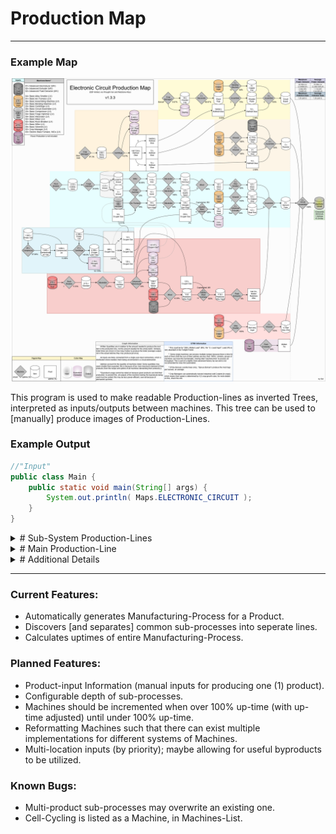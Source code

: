 # Production Map

---

### Example Map
![Example Map](./readme_images/ElectronicCircuit_MidMV_1.3.3.png "Electronic Circuit, EBF-limited, via Wrought-Iron and Redstone-Alloy")

This program is used to make readable Production-lines as inverted Trees, interpreted as inputs/outputs between machines. This tree can be used to \[manually\] produce images of Production-Lines.

### Example Output

```java
//"Input"
public class Main {
    public static void main(String[] args) {
        System.out.println( Maps.ELECTRONIC_CIRCUIT );
    }
}
```

<details>
  <summary># Sub-System Production-Lines</summary>
    <pre style="font-family: monospace; line-height: 0.5rem; margin: 0;">
    1.0 Manual = 1.0 Coal_dust [Manual]<br><br>
    1.0 Manual = 1.0 Redstone_dust [Manual]<br><br>
    1.0 Sticky_resin = 3.0 Raw_rubber_dust + 0.1 Plant_ball + 0.6944 Refined_glue [Basic-Centrifuge]@4.37%<br>
    └ 1.0 Nothing = 1.0 Sticky_resin [Crop-Manager-Lv]@87.3%<br><br>
    1.0 Copper_ingot = 2.0 1x_copper_wire [Basic-Wiremill, 1]@300.0%<br>
    └ 1.0 Manual = 1.0 Copper_ingot [Manual]<br><br>
    1.0 Cobblestone = 1.0 Gravel [Basic-Forge-Hammer]@20.64%<br>
    └ 1.0 Nothing = 1.0 Cobblestone [Basic-Rock-Breaker]@33.03%<br><br>
    1.0 Oxygen_cell = 1.0 Empty_cell + 1.0 Oxygen [Low-Voltage-Fluid-Tank]@2.61%<br>
    └ 1.0 Empty_cell + 10.0 Air = 1.0 Oxygen_cell + 3.9 Nitrogen [Basic-Centrifuge]@2089.6%<br>
        ╞ 1.0 Compressed_air = 1.0 Empty_cell [Cycling]@26.12%<br>
        ╘ 1.0 Compressed_air = 1.0 Empty_cell + 2.0 Air [Low-Voltage-Fluid-Tank]@13.06%<br>
            ╙ 1.0 Empty_cell = 1.0 Compressed_air [Basic-Compressor]@1959.0%<br>
                ╚ 1.0 Compressed_air = 1.0 Empty_cell [Cycling]@130.6%
    </pre>
</details>
<details>
  <summary># Main Production-Line</summary>
    <pre style="font-family: monospace; line-height: 0.5rem; margin: 0;">
    1.0 Circuit_board + 2.0 Resistor + 2.0 1x_red_alloy_wire + 2.0 Vacuum_tube + 2.0 Molten_lead = 1.0 Electric_circuit [Basic-Circuit-Assembler]@400.0%<br>
    ├ 8.0 Wood_plank + 32.0 Copper_foil + 4.0 Refined_glue = 8.0 Circuit_board [Basic-Assembling-Machine, 6]@400.0%<br>
    │	╞ 64.0 Wood_pulp + 1.0 Refined_glue = 64.0 Wood_plank [Basic-Assembling-Machine, 2]@75.0%<br>
    │	│	╟ 1.0 Any_log = 6.0 Wood_pulp [Basic-Macerator]@133.33%<br>
    │	│	║	╚ 1.0 Nothing = 1.0 Any_log [Crop-Manager-Lv]@6.67%<br>
    │	│	╙ 1.0 Sticky_resin = 3.0 Raw_rubber_dust + 0.1 Plant_ball + 0.6944 Refined_glue [Consolidated-Branch]@0.05%<br>
    │	╞ 1.0 Copper_ingot = 4.0 Copper_foil [Basic-Bending-Machine, 10]@252.0%<br>
    │	│	╙ 1.0 Manual = 1.0 Copper_ingot [Manual]<br>
    │	╘ 1.0 Sticky_resin = 3.0 Raw_rubber_dust + 0.1 Plant_ball + 0.6944 Refined_glue [Consolidated-Branch]@1.44%<br>
    ├ 1.0 Coal_dust + 4.0 Fine_copper_wire + 4.0 1x_copper_wire + 2.0 Refined_glue = 4.0 Resistor [Basic-Circuit-Assembler, 3]@320.0%<br>
    │	╞ 1.0 Manual = 1.0 Coal_dust [Consolidated-Branch]<br>
    │	╞ 1.0 Copper_ingot = 4.0 Fine_copper_wire [Basic-Wiremill, 3]@100.0%<br>
    │	│	╙ 1.0 Manual = 1.0 Copper_ingot [Manual]<br>
    │	╞ 1.0 Copper_ingot = 2.0 1x_copper_wire [Consolidated-Branch, 1]@200.0%<br>
    │	╘ 1.0 Sticky_resin = 3.0 Raw_rubber_dust + 0.1 Plant_ball + 0.6944 Refined_glue [Consolidated-Branch]@2.88%<br>
    ├ 1.0 Red_alloy_ingot = 2.0 1x_red_alloy_wire [Basic-Wiremill, 1]@200.0%<br>
    │	╘ 1.0 Copper_ingot + 4.0 Redstone_dust = 1.0 Red_alloy_ingot [Basic-Alloy-Smelter]@100.0%<br>
    │	 	╟ 1.0 Manual = 1.0 Copper_ingot [Manual]<br>
    │	 	╙ 1.0 Manual = 1.0 Redstone_dust [Consolidated-Branch]<br>
    ├ 4.0 Glass_tube + 4.0 1x_copper_wire + 4.0 Steel_rod + 0.5 Molten_redstone_alloy = 8.0 Vacuum_tube [Basic-Assembling-Machine, 5]@80.0%<br>
    │	╞ 1.0 Glass_dust = 1.0 Glass_tube [Basic-Alloy-Smelter, Ball]@240.0%<br>
    │	│	╙ 1.0 Flint_dust + 16.0 Quartz_sand = 16.0 Glass_dust [Basic-Mixer, 4]@100.0%<br>
    │	│	 	╠ 2.0 Flint = 1.0 Flint_dust [Basic-Macerator]@25.0%<br>
    │	│	 	║	└ 1.0 Gravel = 3.88 Flint [Basic-Sifter]@38.66%<br>
    │	│	 	║	 	╘ 1.0 Cobblestone = 1.0 Gravel [Consolidated-Branch]@0.64%<br>
    │	│	 	╚ 1.0 Sand = 1.0 Quartz_sand [Basic-Macerator]@400.0%<br>
    │	│	 	 	└ 1.0 Gravel = 1.0 Sand [Basic-Forge-Hammer]@20.0%<br>
    │	│	 	 	 	╘ 1.0 Cobblestone = 1.0 Gravel [Consolidated-Branch]@20.0%<br>
    │	╞ 1.0 Copper_ingot = 2.0 1x_copper_wire [Consolidated-Branch, 1]@100.0%<br>
    │	╞ 1.0 Steel_ingot = 2.0 Steel_rod [Advanced-Extruder, Rod]@112.0%<br>
    │	│	╙ 1.0 Wrought_iron_dust + 1.0 Oxygen = 1.0 Steel_ingot + 0.1111 Ashes [Electric-Blast-Furnace-Lv-Nicu, 11]@100.0%<br>
    │	│	 	╠ 1.0 Wrought_iron_ingot = 1.0 Wrought_iron_dust [Basic-Macerator, 11]@56.0%<br>
    │	│	 	║	└ 1.0 Iron_dust + 0.056 Oxygen = 1.0 Wrought_iron_ingot [Basic-Arc-Furnace]@56.0%<br>
    │	│	 	║	 	╞ 1.0 Manual = 1.0 Iron_dust [Manual]<br>
    │	│	 	║	 	╘ 1.0 Oxygen_cell = 1.0 Empty_cell + 1.0 Oxygen [Consolidated-Branch]@0.11%<br>
    │	│	 	╚ 1.0 Oxygen_cell = 1.0 Empty_cell + 1.0 Oxygen [Consolidated-Branch]@2.0%<br>
    │	╘ 1.0 Redstone_alloy_ingot = 1.0 Molten_redstone_alloy [Advanced-Fluid-Extractor]@6.0%<br>
    │	 	╙ 1.0 Redstone_alloy_dust + 1.0 Oxygen = 1.0 Redstone_alloy_ingot [Electric-Blast-Furnace-Lv-Nicu, 11]@200.0%<br>
    │	 	 	╠ 1.0 Redstone_dust + 1.0 Raw_silicon_dust + 1.0 Coal_dust = 3.0 Redstone_alloy_dust [Basic-Mixer, 22]@8.33%<br>
    │	 	 	║	├ 1.0 Manual = 1.0 Redstone_dust [Consolidated-Branch]<br>
    │	 	 	║	├ 12.0 Obsidian_dust = 1.0 Magnesium_dust + 1.0 Iron_dust + 2.0 Raw_silicon_dust + 8.0 Oxygen [Advanced-Electrolyzer]@10.0%<br>
    │	 	 	║	│	╘ 1.0 Obsidian = 12.0 Obsidian_dust [Basic-Macerator]@8.25%<br>
    │	 	 	║	│	 	╙ 1.0 Redstone_dust = 1.0 Obsidian [Basic-Rock-Breaker, 1]@5.33%<br>
    │	 	 	║	│	 	 	╚ 1.0 Manual = 1.0 Redstone_dust [Consolidated-Branch]<br>
    │	 	 	║	└ 1.0 Manual = 1.0 Coal_dust [Consolidated-Branch]<br>
    │	 	 	╚ 1.0 Oxygen_cell = 1.0 Empty_cell + 1.0 Oxygen [Consolidated-Branch]@0.5%<br>
    └ 1.0 Lead_ingot = 1.0 Molten_lead [Advanced-Fluid-Extractor]@96.0%<br>
        ╘ 1.0 Manual = 1.0 Lead_ingot [Manual]<br>
    </pre>
</details>
<details>
  <summary># Additional Details</summary>
    <pre style="font-family: monospace; line-height: 0.5rem; margin: 0;">
    ## Maximum Power Consumption<br>
     ├82.69A LV (2646.0 EU/t)<br>
     └2.66A MV (340.0 EU/t)<br>
    ## Average Power Consumption<br>
    ├70.89A LV (2268.53 EU/t)<br>
    └1.13A MV (144.6 EU/t)<br><br>
    ## Maximum Pollution Rate<br>
    └ 1200.0 pollution/second<br>
    ## Average Pollution Rate<br>
    └ 1200.0 pollution/second<br><br>
    ## Machines<br>
     ├ 1× Advanced-Electrolyzer (MV)<br>
     ├ 2× Advanced-Extruder (MV)<br>
     ├ 2× Advanced-Fluid-Extractor (MV)<br>
     ├ 4× Basic-Alloy-Smelter (LV)<br>
     ├ 1× Basic-Arc-Furnace (LV)<br>
     ├ 6× Basic-Assembling-Machine (LV)<br>
     ├ 3× Basic-Bending-Machine (LV)<br>
     ├ 4× Basic-Centrifuge (LV)<br>
     ├ 8× Basic-Circuit-Assembler (LV)<br>
     ├ 4× Basic-Forge-Hammer (LV)<br>
     ├ 9× Basic-Macerator (LV)<br>
     ├ 2× Basic-Mixer (LV)<br>
     ├ 2× Basic-Rock-Breaker (LV)<br>
     ├ 1× Basic-Sifter (LV)<br>
     ├ 9× Basic-Wiremill (LV)<br>
     ├ 2× Crop-Manager-Lv (LV)<br>
     └ 3× Electric-Blast-Furnace-Lv-Nicu (LV)<br>
    </pre>
</details>

---

### Current Features:
- Automatically generates Manufacturing-Process for a Product.
- Discovers \[and separates\] common sub-processes into seperate lines.
- Calculates uptimes of entire Manufacturing-Process.

### Planned Features:
- Product-input Information (manual inputs for producing one (1) product).
- Configurable depth of sub-processes.
- Machines should be incremented when over 100% up-time (with up-time adjusted) until under 100% up-time.
- Reformatting Machines such that there can exist multiple implementations for different systems of Machines.
- Multi-location inputs (by priority); maybe allowing for useful byproducts to be utilized.

### Known Bugs:
- Multi-product sub-processes may overwrite an existing one.
- Cell-Cycling is listed as a Machine, in Machines-List.
